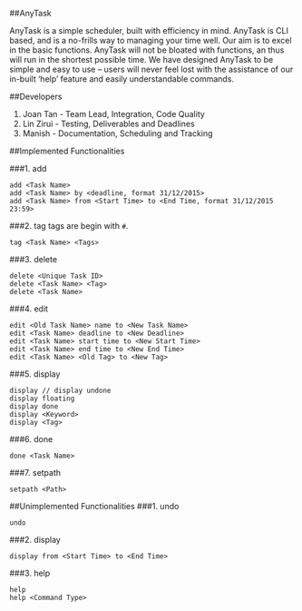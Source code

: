﻿##AnyTask

AnyTask is a simple scheduler, built with efficiency in mind. AnyTask is CLI based, and is a no-frills way to managing your time well. Our aim is to excel in the basic functions. AnyTask will not be bloated with functions, an thus will run in the shortest possible time. We have designed AnyTask to be simple and easy to use – users will never feel lost with the assistance of our in-built ‘help’ feature and easily understandable commands.


##Developers

1. Joan Tan - Team Lead, Integration, Code Quality
2. Lin Zirui - Testing, Deliverables and Deadlines
3. Manish - Documentation, Scheduling and Tracking

##Implemented Functionalities

###1. add
```
add <Task Name>
add <Task Name> by <deadline, format 31/12/2015>
add <Task Name> from <Start Time> to <End Time, format 31/12/2015 23:59>
```
###2. tag
tags are begin with `#`.
```
tag <Task Name> <Tags>
```
###3. delete
```
delete <Unique Task ID>
delete <Task Name> <Tag>
delete <Task Name>
```
###4. edit
```
edit <Old Task Name> name to <New Task Name>
edit <Task Name> deadline to <New Deadline>
edit <Task Name> start time to <New Start Time>
edit <Task Name> end time to <New End Time>
edit <Task Name> <Old Tag> to <New Tag>
```
###5. display
```
display // display undone
display floating
display done
display <Keyword>
display <Tag>
```
###6. done
```
done <Task Name>
```
###7. setpath
```
setpath <Path>
```

##Unimplemented Functionalities
###1. undo
```
undo
```
###2. display
```
display from <Start Time> to <End Time>
```
###3. help
```
help
help <Command Type>
```